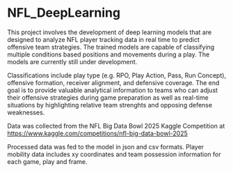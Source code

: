 # NFL_DeepLearning

This project involves the development of deep learning models that are designed to analyze NFL player tracking data in real time to predict offensive team strategies. The trained models are capable of classifying multiple conditions based positions and movements during a play. The models are currently still under development.

Classifications include play type (e.g. RPO, Play Action, Pass, Run Concept), offensive formation, receiver alignment, and defensive coverage. The end goal is to provide valuable analytical information to teams who can adjust their offensive strategies during game preparation as well as real-time situations by highlighting relative team strenghts and opposing defense weaknesses.

Data was collected from the NFL Big Data Bowl 2025 Kaggle Competition at https://www.kaggle.com/competitions/nfl-big-data-bowl-2025

Processed data was fed to the model in json and csv formats. Player mobility data includes xy coordinates and team possession information for each game, play and frame.
